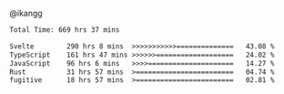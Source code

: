 @ikangg
<!--START_SECTION:waka-->

```txt
Total Time: 669 hrs 37 mins

Svelte        290 hrs 8 mins  >>>>>>>>>>>==============   43.08 %
TypeScript    161 hrs 47 mins >>>>>>===================   24.02 %
JavaScript    96 hrs 6 mins   >>>>=====================   14.27 %
Rust          31 hrs 57 mins  >========================   04.74 %
fugitive      18 hrs 57 mins  >========================   02.81 %
```

<!--END_SECTION:waka-->
